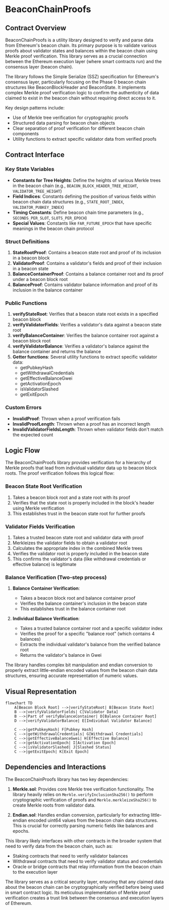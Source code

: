 # BeaconChainProofs

## Contract Overview

BeaconChainProofs is a utility library designed to verify and parse data from Ethereum's beacon chain. Its primary purpose is to validate various proofs about validator states and balances within the beacon chain using Merkle proof verification. This library serves as a crucial connection between the Ethereum execution layer (where smart contracts run) and the consensus layer (beacon chain).

The library follows the Simple Serialize (SSZ) specification for Ethereum's consensus layer, particularly focusing on the Phase 0 beacon chain structures like BeaconBlockHeader and BeaconState. It implements complex Merkle proof verification logic to confirm the authenticity of data claimed to exist in the beacon chain without requiring direct access to it.

Key design patterns include:
- Use of Merkle tree verification for cryptographic proofs
- Structured data parsing for beacon chain objects
- Clear separation of proof verification for different beacon chain components
- Utility functions to extract specific validator data from verified proofs

## Contract Interface

### Key State Variables

- **Constants for Tree Heights**: Define the heights of various Merkle trees in the beacon chain (e.g., `BEACON_BLOCK_HEADER_TREE_HEIGHT`, `VALIDATOR_TREE_HEIGHT`)
- **Field Indices**: Constants defining the position of various fields within beacon chain data structures (e.g., `STATE_ROOT_INDEX`, `VALIDATOR_PUBKEY_INDEX`)
- **Timing Constants**: Define beacon chain time parameters (e.g., `SECONDS_PER_SLOT`, `SLOTS_PER_EPOCH`)
- **Special Values**: Constants like `FAR_FUTURE_EPOCH` that have specific meanings in the beacon chain protocol

### Struct Definitions

1. **StateRootProof**: Contains a beacon state root and proof of its inclusion in a beacon block
2. **ValidatorProof**: Contains a validator's fields and proof of their inclusion in a beacon state
3. **BalanceContainerProof**: Contains a balance container root and its proof under a beacon block root
4. **BalanceProof**: Contains validator balance information and proof of its inclusion in the balance container

### Public Functions

1. **verifyStateRoot**: Verifies that a beacon state root exists in a specified beacon block
2. **verifyValidatorFields**: Verifies a validator's data against a beacon state root
3. **verifyBalanceContainer**: Verifies the balance container root against a beacon block root
4. **verifyValidatorBalance**: Verifies a validator's balance against the balance container and returns the balance
5. **Getter functions**: Several utility functions to extract specific validator data:
   - getPubkeyHash
   - getWithdrawalCredentials
   - getEffectiveBalanceGwei
   - getActivationEpoch
   - isValidatorSlashed
   - getExitEpoch

### Custom Errors

- **InvalidProof**: Thrown when a proof verification fails
- **InvalidProofLength**: Thrown when a proof has an incorrect length
- **InvalidValidatorFieldsLength**: Thrown when validator fields don't match the expected count

## Logic Flow

The BeaconChainProofs library provides verification for a hierarchy of Merkle proofs that lead from individual validator data up to beacon block roots. The proof verification follows this logical flow:

### Beacon State Root Verification
1. Takes a beacon block root and a state root with its proof
2. Verifies that the state root is properly included in the block's header using Merkle verification
3. This establishes trust in the beacon state root for further proofs

### Validator Fields Verification
1. Takes a trusted beacon state root and validator data with proof
2. Merkleizes the validator fields to obtain a validator root
3. Calculates the appropriate index in the combined Merkle trees
4. Verifies the validator root is properly included in the beacon state
5. This confirms the validator's data (like withdrawal credentials or effective balance) is legitimate

### Balance Verification (Two-step process)
1. **Balance Container Verification**:
   - Takes a beacon block root and balance container proof
   - Verifies the balance container's inclusion in the beacon state
   - This establishes trust in the balance container root
   
2. **Individual Balance Verification**:
   - Takes a trusted balance container root and a specific validator index
   - Verifies the proof for a specific "balance root" (which contains 4 balances)
   - Extracts the individual validator's balance from the verified balance root
   - Returns the validator's balance in Gwei

The library handles complex bit manipulation and endian conversion to properly extract little-endian encoded values from the beacon chain data structures, ensuring accurate representation of numeric values.

## Visual Representation

```mermaid
flowchart TD
    A[Beacon Block Root] -->|verifyStateRoot| B[Beacon State Root]
    B -->|verifyValidatorFields| C[Validator Data]
    B -->|Part of verifyBalanceContainer| D[Balance Container Root]
    D -->|verifyValidatorBalance| E[Individual Validator Balance]
    
    C -->|getPubkeyHash| F[Pubkey Hash]
    C -->|getWithdrawalCredentials| G[Withdrawal Credentials]
    C -->|getEffectiveBalanceGwei| H[Effective Balance]
    C -->|getActivationEpoch| I[Activation Epoch]
    C -->|isValidatorSlashed| J[Slashed Status]
    C -->|getExitEpoch| K[Exit Epoch]
```

## Dependencies and Interactions

The BeaconChainProofs library has two key dependencies:

1. **Merkle.sol**: Provides core Merkle tree verification functionality. The library heavily relies on `Merkle.verifyInclusionSha256()` to perform cryptographic verification of proofs and `Merkle.merkleizeSha256()` to create Merkle roots from validator data.

2. **Endian.sol**: Handles endian conversion, particularly for extracting little-endian encoded uint64 values from the beacon chain data structures. This is crucial for correctly parsing numeric fields like balances and epochs.

This library likely interfaces with other contracts in the broader system that need to verify data from the beacon chain, such as:
- Staking contracts that need to verify validator balances
- Withdrawal contracts that need to verify validator status and credentials
- Oracle or bridge contracts that relay information from the beacon chain to the execution layer

The library serves as a critical security layer, ensuring that any claimed data about the beacon chain can be cryptographically verified before being used in smart contract logic. Its meticulous implementation of Merkle proof verification creates a trust link between the consensus and execution layers of Ethereum.